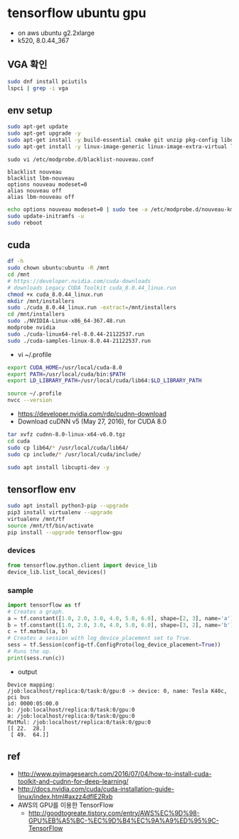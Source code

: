 # tensorflow ubuntu gpu
- on aws ubuntu g2.2xlarge
- k520, 8.0.44_367

## VGA 확인
```sh
sudo dnf install pciutils
lspci | grep -i vga
```

## env setup
```sh
sudo apt-get update
sudo apt-get upgrade -y
sudo apt-get install -y build-essential cmake git unzip pkg-config libopenblas-dev liblapack-dev
sudo apt-get install -y linux-image-generic linux-image-extra-virtual linux-source linux-headers-generic
```

```
sudo vi /etc/modprobe.d/blacklist-nouveau.conf
```

```
blacklist nouveau
blacklist lbm-nouveau
options nouveau modeset=0
alias nouveau off
alias lbm-nouveau off
```

```sh
echo options nouveau modeset=0 | sudo tee -a /etc/modprobe.d/nouveau-kms.conf
sudo update-initramfs -u
sudo reboot
```

## cuda

```sh
df -h
sudo chown ubuntu:ubuntu -R /mnt
cd /mnt
# https://developer.nvidia.com/cuda-downloads
# downloads Legacy CUDA Toolkit cuda_8.0.44_linux.run
chmod +x cuda_8.0.44_linux.run
mkdir /mnt/installers
sudo ./cuda_8.0.44_linux.run -extract=/mnt/installers
cd /mnt/installers
sudo ./NVIDIA-Linux-x86_64-367.48.run
modprobe nvidia
sudo ./cuda-linux64-rel-8.0.44-21122537.run
sudo ./cuda-samples-linux-8.0.44-21122537.run
```

- vi ~/.profile
```sh
export CUDA_HOME=/usr/local/cuda-8.0
export PATH=/usr/local/cuda/bin:$PATH
export LD_LIBRARY_PATH=/usr/local/cuda/lib64:$LD_LIBRARY_PATH
```

```sh
source ~/.profile
nvcc --version
```

- https://developer.nvidia.com/rdp/cudnn-download
- Download cuDNN v5 (May 27, 2016), for CUDA 8.0
```sh
tar xvfz cudnn-8.0-linux-x64-v6.0.tgz
cd cuda
sudo cp lib64/* /usr/local/cuda/lib64/
sudo cp include/* /usr/local/cuda/include/
```

```sh
sudo apt install libcupti-dev -y
```



## tensorflow env
```sh
sudo apt install python3-pip --upgrade
pip3 install virtualenv --upgrade
virtualenv /mnt/tf
source /mnt/tf/bin/activate
pip install --upgrade tensorflow-gpu
```


### devices
```py
from tensorflow.python.client import device_lib
device_lib.list_local_devices()
```

### sample
```py
import tensorflow as tf
# Creates a graph.
a = tf.constant([1.0, 2.0, 3.0, 4.0, 5.0, 6.0], shape=[2, 3], name='a')
b = tf.constant([1.0, 2.0, 3.0, 4.0, 5.0, 6.0], shape=[3, 2], name='b')
c = tf.matmul(a, b)
# Creates a session with log_device_placement set to True.
sess = tf.Session(config=tf.ConfigProto(log_device_placement=True))
# Runs the op.
print(sess.run(c))
```

- output
```
Device mapping:
/job:localhost/replica:0/task:0/gpu:0 -> device: 0, name: Tesla K40c, pci bus
id: 0000:05:00.0
b: /job:localhost/replica:0/task:0/gpu:0
a: /job:localhost/replica:0/task:0/gpu:0
MatMul: /job:localhost/replica:0/task:0/gpu:0
[[ 22.  28.]
 [ 49.  64.]]
```



## ref
- http://www.pyimagesearch.com/2016/07/04/how-to-install-cuda-toolkit-and-cudnn-for-deep-learning/
- http://docs.nvidia.com/cuda/cuda-installation-guide-linux/index.html#axzz4dfIE2Rxb
- AWS의 GPU를 이용한 TensorFlow
  - http://goodtogreate.tistory.com/entry/AWS%EC%9D%98-GPU%EB%A5%BC-%EC%9D%B4%EC%9A%A9%ED%95%9C-TensorFlow
